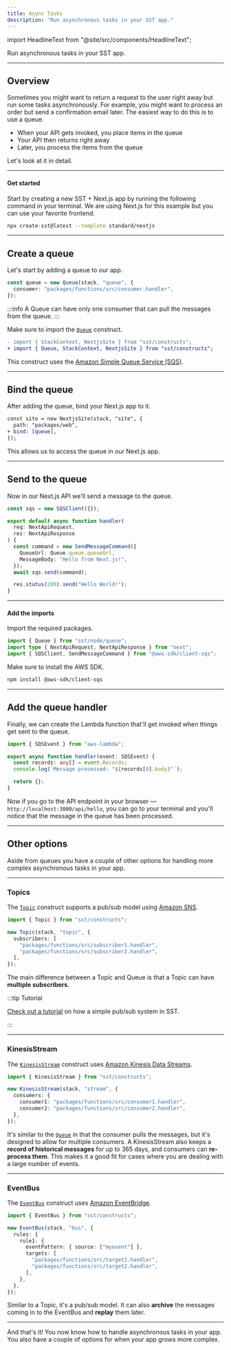 ```yaml
---
title: Async Tasks
description: "Run asynchronous tasks in your SST app."
---
```


import HeadlineText from "@site/src/components/HeadlineText";

<HeadlineText>

Run asynchronous tasks in your SST app.

</HeadlineText>

---

## Overview

Sometimes you might want to return a request to the user right away but run some tasks asynchronously. For example, you might want to process an order but send a confirmation email later. The easiest way to do this is to use a queue.

- When your API gets invoked, you place items in the queue
- Your API then returns right away
- Later, you process the items from the queue

Let's look at it in detail.

---

#### Get started

Start by creating a new SST + Next.js app by running the following command in your terminal. We are using Next.js for this example but you can use your favorite frontend.

```bash
npx create-sst@latest --template standard/nextjs
```

---

## Create a queue

Let's start by adding a queue to our app.

```ts title="stacks/Default.ts"
const queue = new Queue(stack, "queue", {
  consumer: "packages/functions/src/consumer.handler",
});
```

:::info
A Queue can have only one consumer that can pull the messages from the queue.
:::

Make sure to import the [`Queue`](constructs/Queue.md) construct.

```diff title="stacks/Default.ts"
- import { StackContext, NextjsSite } from "sst/constructs";
+ import { Queue, StackContext, NextjsSite } from "sst/constructs";
```

This construct uses the [Amazon Simple Queue Service (SQS)](https://docs.aws.amazon.com/AWSSimpleQueueService/latest/SQSDeveloperGuide/welcome.html).

---

## Bind the queue

After adding the queue, bind your Next.js app to it.

```diff title="stacks/Default.ts"
const site = new NextjsSite(stack, "site", {
  path: "packages/web",
+ bind: [queue],
});
```

This allows us to access the queue in our Next.js app.

---

## Send to the queue

Now in our Next.js API we'll send a message to the queue.

```ts title="packages/web/pages/api/hello.ts" {7-11}
const sqs = new SQSClient({});

export default async function handler(
  req: NextApiRequest,
  res: NextApiResponse
) {
  const command = new SendMessageCommand({
    QueueUrl: Queue.queue.queueUrl,
    MessageBody: "Hello from Next.js!",
  });
  await sqs.send(command);

  res.status(200).send("Hello World!");
}
```

---

#### Add the imports

Import the required packages.

```ts title="packages/web/pages/api/hello.ts"
import { Queue } from "sst/node/queue";
import type { NextApiRequest, NextApiResponse } from "next";
import { SQSClient, SendMessageCommand } from "@aws-sdk/client-sqs";
```

Make sure to install the AWS SDK.

```bash
npm install @aws-sdk/client-sqs
```

---

## Add the queue handler

Finally, we can create the Lambda function that'll get invoked when things get sent to the queue.

```ts title="packages/functions/src/consumer.ts"
import { SQSEvent } from "aws-lambda";

export async function handler(event: SQSEvent) {
  const records: any[] = event.Records;
  console.log(`Message processed: "${records[0].body}"`);

  return {};
}
```

Now if you go to the API endpoint in your browser — `http://localhost:3000/api/hello`, you can go to your terminal and you'll notice that the message in the queue has been processed.

---

## Other options

Aside from queues you have a couple of other options for handling more complex asynchronous tasks in your app.

---

### Topics

The [`Topic`](constructs/Topic.md) construct supports a pub/sub model using [Amazon SNS](https://docs.aws.amazon.com/sns/latest/dg/welcome.html).

```ts title="stacks/Default.ts"
import { Topic } from "sst/constructs";

new Topic(stack, "topic", {
  subscribers: [
    "packages/functions/src/subscriber1.handler",
    "packages/functions/src/subscriber2.handler",
  ],
});
```

The main difference between a Topic and Queue is that a Topic can have **multiple subscribers**.

:::tip Tutorial

[Check out a tutorial](https://sst.dev/examples/how-to-use-pub-sub-in-your-serverless-app.html) on how a simple pub/sub system in SST.

:::

---

### KinesisStream

The [`KinesisStream`](constructs/KinesisStream.md) construct uses [Amazon Kinesis Data Streams](https://docs.aws.amazon.com/streams/latest/dev/introduction.html).

```ts title="stacks/Default.ts"
import { KinesisStream } from "sst/constructs";

new KinesisStream(stack, "stream", {
  consumers: {
    consumer1: "packages/functions/src/consumer1.handler",
    consumer2: "packages/functions/src/consumer2.handler",
  },
});
```

It's similar to the [`Queue`](constructs/Queue.md) in that the consumer pulls the messages, but it's designed to allow for multiple consumers. A KinesisStream also keeps a **record of historical messages** for up to 365 days, and consumers can **re-process them**. This makes it a good fit for cases where you are dealing with a large number of events.

---

### EventBus

The [`EventBus`](constructs/EventBus.md) construct uses [Amazon EventBridge](https://docs.aws.amazon.com/eventbridge/latest/userguide/eb-what-is.html).

```ts title="stacks/Default.ts"
import { EventBus } from "sst/constructs";

new EventBus(stack, "bus", {
  rules: {
    rule1: {
      eventPattern: { source: ["myevent"] },
      targets: [
        "packages/functions/src/target1.handler",
        "packages/functions/src/target2.handler",
      ],
    },
  },
});
```

Similar to a Topic, it's a pub/sub model. It can also **archive** the messages coming in to the EventBus and **replay** them later.

---

And that's it! You now know how to handle asynchronous tasks in your app. You also have a couple of options for when your app grows more complex.
